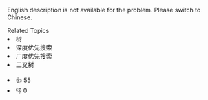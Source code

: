 <p>English description is not available for the problem. Please switch to Chinese.</p>

<div><div>Related Topics</div><div><li>树</li><li>深度优先搜索</li><li>广度优先搜索</li><li>二叉树</li></div></div><br><div><li>👍 55</li><li>👎 0</li></div>